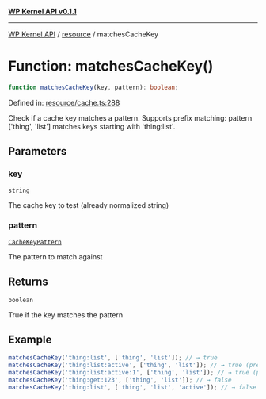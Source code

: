 [**WP Kernel API v0.1.1**](../../README.md)

---

[WP Kernel API](../../README.md) / [resource](../README.md) / matchesCacheKey

# Function: matchesCacheKey()

```ts
function matchesCacheKey(key, pattern): boolean;
```

Defined in: [resource/cache.ts:288](https://github.com/theGeekist/wp-kernel/blob/main/packages/kernel/src/resource/cache.ts#L288)

Check if a cache key matches a pattern.
Supports prefix matching: pattern ['thing', 'list'] matches keys starting with 'thing:list'.

## Parameters

### key

`string`

The cache key to test (already normalized string)

### pattern

[`CacheKeyPattern`](../type-aliases/CacheKeyPattern.md)

The pattern to match against

## Returns

`boolean`

True if the key matches the pattern

## Example

```ts
matchesCacheKey('thing:list', ['thing', 'list']); // → true
matchesCacheKey('thing:list:active', ['thing', 'list']); // → true (prefix match)
matchesCacheKey('thing:list:active:1', ['thing', 'list']); // → true (prefix match)
matchesCacheKey('thing:get:123', ['thing', 'list']); // → false
matchesCacheKey('thing:list', ['thing', 'list', 'active']); // → false
```
